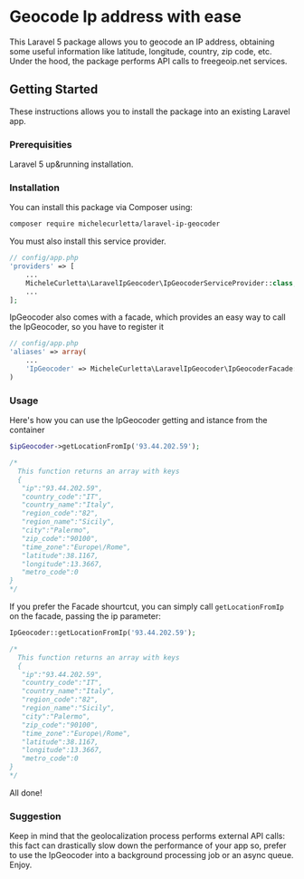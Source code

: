 # Geocode Ip address with ease

This Laravel 5 package allows you to geocode an IP address, obtaining some useful information like latitude, longitude, country, zip code, etc.
Under the hood, the package performs API calls to freegeoip.net services.

## Getting Started

These instructions allows you to install the package into an existing Laravel app.

### Prerequisities

Laravel 5 up&running installation.


### Installation

You can install this package via Composer using:

```bash
composer require michelecurletta/laravel-ip-geocoder
```

You must also install this service provider.

```php
// config/app.php
'providers' => [
    ...
    MicheleCurletta\LaravelIpGeocoder\IpGeocoderServiceProvider::class,
    ...
];
```
IpGeocoder also comes with a facade, which provides an easy way to call the IpGeocoder, so you have to register it

```php
// config/app.php
'aliases' => array(
    ...
    'IpGeocoder' => MicheleCurletta\LaravelIpGeocoder\IpGeocoderFacade::class,
)
```

### Usage

Here's how you can use the IpGeocoder getting and istance from the container

```php
$ipGeocoder->getLocationFromIp('93.44.202.59');

/* 
  This function returns an array with keys
  {  
   "ip":"93.44.202.59",
   "country_code":"IT",
   "country_name":"Italy",
   "region_code":"82",
   "region_name":"Sicily",
   "city":"Palermo",
   "zip_code":"90100",
   "time_zone":"Europe\/Rome",
   "latitude":38.1167,
   "longitude":13.3667,
   "metro_code":0
}
*/
```

If you prefer the Facade shourtcut, you can simply call  `getLocationFromIp`  on the facade, passing the ip parameter:

```php
IpGeocoder::getLocationFromIp('93.44.202.59');

/* 
  This function returns an array with keys
  {  
   "ip":"93.44.202.59",
   "country_code":"IT",
   "country_name":"Italy",
   "region_code":"82",
   "region_name":"Sicily",
   "city":"Palermo",
   "zip_code":"90100",
   "time_zone":"Europe\/Rome",
   "latitude":38.1167,
   "longitude":13.3667,
   "metro_code":0
}
*/
```
All done!

### Suggestion

Keep in mind that the geolocalization process performs external API calls: this fact can drastically slow down the performance of your app so, prefer to use the IpGeocoder into a background processing job or an async queue.
Enjoy.
